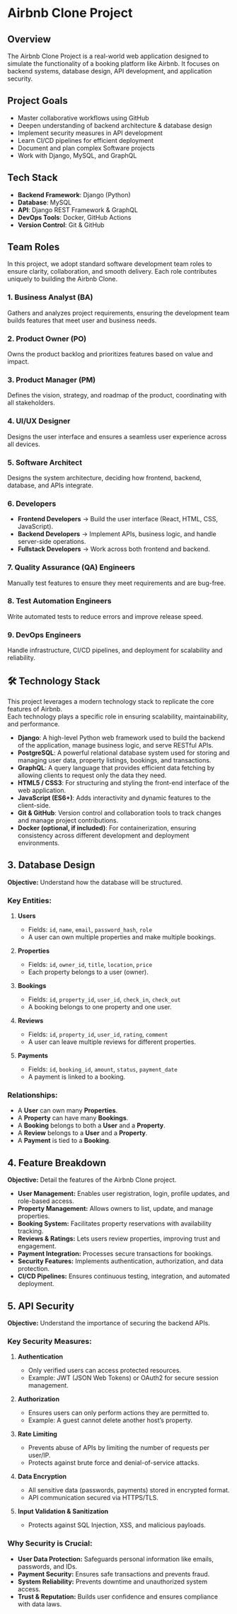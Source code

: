 # Airbnb Clone Project

## Overview
The Airbnb Clone Project is a real-world web application designed to simulate the functionality of a booking platform like Airbnb. It focuses on backend systems, database design, API development, and application security.

## Project Goals
- Master collaborative workflows using GitHub
- Deepen understanding of backend architecture & database design
- Implement security measures in API development
- Learn CI/CD pipelines for efficient deployment
- Document and plan complex Software projects
- Work with Django, MySQL, and GraphQL

## Tech Stack
- **Backend Framework**: Django (Python)
- **Database**: MySQL
- **API**: Django REST Framework & GraphQL
- **DevOps Tools**: Docker, GitHub Actions
- **Version Control**: Git & GitHub

## Team Roles  

In this project, we adopt standard software development team roles to ensure clarity, collaboration, and smooth delivery. Each role contributes uniquely to building the Airbnb Clone.  

### 1. Business Analyst (BA)  
Gathers and analyzes project requirements, ensuring the development team builds features that meet user and business needs.  

### 2. Product Owner (PO)  
Owns the product backlog and prioritizes features based on value and impact.  

### 3. Product Manager (PM)  
Defines the vision, strategy, and roadmap of the product, coordinating with all stakeholders.  

### 4. UI/UX Designer  
Designs the user interface and ensures a seamless user experience across all devices.  

### 5. Software Architect  
Designs the system architecture, deciding how frontend, backend, database, and APIs integrate.  

### 6. Developers  
- **Frontend Developers** → Build the user interface (React, HTML, CSS, JavaScript).  
- **Backend Developers** → Implement APIs, business logic, and handle server-side operations.  
- **Fullstack Developers** → Work across both frontend and backend.  

### 7. Quality Assurance (QA) Engineers  
Manually test features to ensure they meet requirements and are bug-free.  

### 8. Test Automation Engineers  
Write automated tests to reduce errors and improve release speed.  

### 9. DevOps Engineers  
Handle infrastructure, CI/CD pipelines, and deployment for scalability and reliability.  

## 🛠️ Technology Stack

This project leverages a modern technology stack to replicate the core features of Airbnb.  
Each technology plays a specific role in ensuring scalability, maintainability, and performance.  

- **Django**: A high-level Python web framework used to build the backend of the application, manage business logic, and serve RESTful APIs.  
- **PostgreSQL**: A powerful relational database system used for storing and managing user data, property listings, bookings, and transactions.  
- **GraphQL**: A query language that provides efficient data fetching by allowing clients to request only the data they need.  
- **HTML5 / CSS3**: For structuring and styling the front-end interface of the web application.  
- **JavaScript (ES6+)**: Adds interactivity and dynamic features to the client-side.  
- **Git & GitHub**: Version control and collaboration tools to track changes and manage project contributions.  
- **Docker (optional, if included)**: For containerization, ensuring consistency across different development and deployment environments.  

## 3. Database Design
**Objective:** Understand how the database will be structured.  

### Key Entities:
1. **Users**
   - Fields: `id`, `name`, `email`, `password_hash`, `role`
   - A user can own multiple properties and make multiple bookings.  

2. **Properties**
   - Fields: `id`, `owner_id`, `title`, `location`, `price`
   - Each property belongs to a user (owner).  

3. **Bookings**
   - Fields: `id`, `property_id`, `user_id`, `check_in`, `check_out`
   - A booking belongs to one property and one user.  

4. **Reviews**
   - Fields: `id`, `property_id`, `user_id`, `rating`, `comment`
   - A user can leave multiple reviews for different properties.  

5. **Payments**
   - Fields: `id`, `booking_id`, `amount`, `status`, `payment_date`
   - A payment is linked to a booking.  

### Relationships:
- A **User** can own many **Properties**.  
- A **Property** can have many **Bookings**.  
- A **Booking** belongs to both a **User** and a **Property**.  
- A **Review** belongs to a **User** and a **Property**.  
- A **Payment** is tied to a **Booking**.  

## 4. Feature Breakdown
**Objective:** Detail the features of the Airbnb Clone project.  

- **User Management:** Enables user registration, login, profile updates, and role-based access.  
- **Property Management:** Allows owners to list, update, and manage properties.  
- **Booking System:** Facilitates property reservations with availability tracking.  
- **Reviews & Ratings:** Lets users review properties, improving trust and engagement.  
- **Payment Integration:** Processes secure transactions for bookings.  
- **Security Features:** Implements authentication, authorization, and data protection.  
- **CI/CD Pipelines:** Ensures continuous testing, integration, and automated deployment.  

## 5. API Security
**Objective:** Understand the importance of securing the backend APIs.  

### Key Security Measures:
1. **Authentication**
   - Only verified users can access protected resources.  
   - Example: JWT (JSON Web Tokens) or OAuth2 for secure session management.  

2. **Authorization**
   - Ensures users can only perform actions they are permitted to.  
   - Example: A guest cannot delete another host’s property.  

3. **Rate Limiting**
   - Prevents abuse of APIs by limiting the number of requests per user/IP.  
   - Protects against brute force and denial-of-service attacks.  

4. **Data Encryption**
   - All sensitive data (passwords, payments) stored in encrypted format.  
   - API communication secured via HTTPS/TLS.  

5. **Input Validation & Sanitization**
   - Protects against SQL Injection, XSS, and malicious payloads.  

### Why Security is Crucial:
- **User Data Protection:** Safeguards personal information like emails, passwords, and IDs.  
- **Payment Security:** Ensures safe transactions and prevents fraud.  
- **System Reliability:** Prevents downtime and unauthorized system access.  
- **Trust & Reputation:** Builds user confidence and ensures compliance with data laws.  